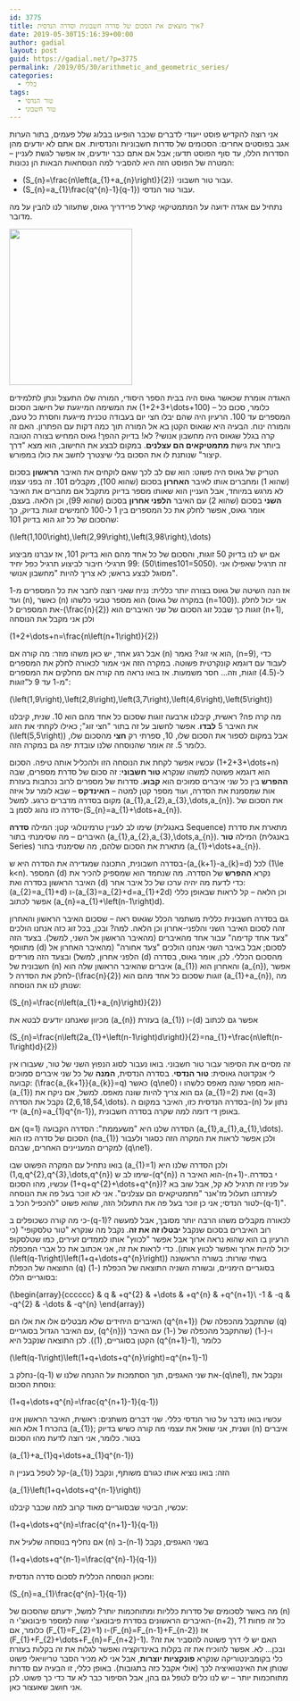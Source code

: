 ```yaml
---
id: 3775
title: איך מוצאים את הסכום של סדרה חשבונית וסדרה הנדסית?
date: 2019-05-30T15:16:39+00:00
author: gadial
layout: post
guid: https://gadial.net/?p=3775
permalink: /2019/05/30/arithmetic_and_geometric_series/
categories:
  - כללי
tags:
  - טור הנדסי
  - טור חשבוני
---
```

אני רוצה להקדיש פוסט ייעודי לדברים שכבר הופיעו בבלוג שלל פעמים, בתור הערות אגב בפוסטים אחרים: הסכומים של סדרות חשבוניות והנדסיות. אם אתם לא יודעים מהן הסדרות הללו, עד סוף הפוסט תדעו; אבל אם אתם כבר יודעים, אז אפשר לגשת לעניין &#8211; המטרה של הפוסט הזה היא להסביר למה הנוסחאות הבאות הן נכונות:

  * \(S\_{n}=\frac{n\left(a\_{1}+a_{n}\right)}{2}\) עבור טור חשבוני.
  * \(S\_{n}=a\_{1}\frac{q^{n}-1}{q-1}\) עבור טור הנדסי.

נתחיל עם אגדה ידועה על המתמטיקאי קארל פרידריך גאוס, שתעזור לנו להבין על מה מדובר.

<img class="alignnone size-full wp-image-3777" src="https://gadial.net/wp-content/uploads/2019/05/220px-Carl_Friedrich_Gauss_1840_by_Jensen.jpg" alt="" width="220" height="280" /> 

האגדה אומרת שכאשר גאוס היה בבית הספר היסודי, המורה שלו התעצל ונתן לתלמידים את המשימה המייגעת של חישוב הסכום \(1+2+3+\dots+100\) &#8211; כלומר, סכום כל המספרים עד 100. הרעיון היה שהם יבלו חצי יום בעבודה טכנית מייגעת וחסרת כל טעם, והמורה ינוח. הבעיה היא שגאוס הקטן בא אל המורה תוך כמה דקות עם הפתרון. האם זה קרה בגלל שגאוס היה מחשבון אנושי? לא! בדיוק ההפך! גאוס המחיש בצורה הטובה ביותר את גישת **מתמטיקאים הם עצלנים**. במקום לבצע את החישוב, הוא מצא "דרך קיצור" שנותנת לו את הסכום בלי שיצטרך לחשב את כולו במפורש.

הטריק של גאוס היה פשוט: הוא שם לב לכך שאם לוקחים את האיבר **הראשון** בסכום (שהוא 1) ומחברים אותו לאיבר **האחרון** בסכום (שהוא 100), מקבלים 101. זה בפני עצמו לא מרגש במיוחד, אבל העניין הוא שאותו מספר בדיוק מתקבל אם מחברים את האיבר **השני** בסכום (שהוא 2) עם האיבר **הלפני אחרון** בסכום (שהוא 99), וכן הלאה. בעצם, אומר גאוס, אפשר לחלק את כל המספרים בין 1 ל-100 לחמישים זוגות בדיוק, כך שהסכום של כל זוג הוא בדיוק 101:

\(\left(1,100\right),\left(2,99\right),\left(3,98\right),\dots\)

אם יש לנו בדיוק 50 זוגות, והסכום של כל אחד מהם הוא בדיוק 101, אז עברנו מביצוע 99 תרגילי חיבור לביצוע תרגיל כפל יחיד: \(50\times101=5050\). זה תרגיל שאפילו אני מסוגל לבצע בראש; לא צריך להיות "מחשבון אנושי".

אז הנה השיטה של גאוס בצורה יותר כללית: נניח שאני רוצה לחבר את כל המספרים מ-1 ועד \(n\), כאשר \(n\) הוא מספר טבעי כלשהו (במקרה של גאוס \(n=100\)). אני יכול לחלק את המספרים ל-\(\frac{n}{2}\) זוגות כך שבכל זוג הסכום של שני האיברים הוא \(n+1\), ולכן אני מקבל את הנוסחה

\(1+2+\dots+n=\frac{n\left(n+1\right)}{2}\)

אבל רגע אחד, יש כאן משהו מוזר: מה קורה אם \(n\) הוא אי זוגי? נאמר, \(n=9\), כדי לעבוד עם דוגמא קונקרטית פשוטה. במקרה הזה אני אמור לכאורה לחלק את המספרים ל-\(4.5\) זוגות, וזה&#8230; חסר משמעות. אז בואו נראה מה קורה אם מחלקים את המספרים מ-1 עד 9 ל"זוגות":

\(\left(1,9\right),\left(2,8\right),\left(3,7\right),\left(4,6\right),\left(5\right)\)

מה קרה פה? ראשית, קיבלנו ארבעה זוגות שסכום כל אחד מהם הוא 10. שנית, קיבלנו את האיבר 5 **לבדו**. אפשר לחשוב על זה בתור "חצי זוג"; כאילו לקחתי את הזוג \(\left(5,5\right)\) אבל במקום לספור את הסכום שלו, 10, ספרתי רק **חצי** מהסכום שלו, כלומר 5. זה אומר שהנוסחה שלנו עובדת יפה גם במקרה הזה.

עכשיו אפשר לקחת את הנוסחה הזו ולהכליל אותה טיפה. הסכום \(1+2+3+\dots+n\) הוא דוגמא פשוטה למשהו שנקרא **טור חשבוני**: זה סכום של סדרת מספרים, שבה **ההפרש** בין כל שני איברים סמוכים הוא **קבוע**. סדרות של מספרים לרוב נכתבות בעזרת אות שמסמנת את הסדרה, ועוד מספר קטן למטה &#8211; **האינדקס** &#8211; שבא לומר על איזה מקום בסדרה מדברים כרגע. למשל \(a\_{1},a\_{2},a\_{3},\dots,a\_{n}\). את הסכום של סדרה כזו נהוג לסמן ב-\(S\_{n}=a\_{1}+\dots+a_{n}\).

שימו לב לעניין טרמינולוגי קטן: המילה **סדרה** (באנגלית Sequence) מתארת את סדרת האיברים &#8211; מה שסימנתי בתור \(a\_{1},a\_{2},a\_{3},\dots,a\_{n}\). המילה **טור** (באנגלית Series) מתארת את הסכום שלהם, מה שסימנתי בתור \(a\_{1}+\dots+a\_{n}\).

בסדרה חשבונית, התכונה שמגדירה את הסדרה היא ש-\(a\_{k+1}-a\_{k}=d\) לכל \(1\le k<n\). המספר \(d\) נקרא **ההפרש** של הסדרה. מה שנחמד הוא שמספיק להכיר את האיבר הראשון בסדרה ואת \(d\) כדי לדעת מה יהיה ערכו של כל איבר אחר: \(a\_{2}=a\_{1}+d\) ו-\(a\_{3}=a\_{2}+d=a\_{1}+2d\) וכן הלאה &#8211; קל לראות שבאופן כללי אפשר לכתוב \(a\_{n}=a_{1}+\left(n-1\right)d\).

גם בסדרה חשבונית כללית משתמר הכלל שגאוס ראה &#8211; שסכום האיבר הראשון והאחרון זהה לסכום האיבר השני והלפני-אחרון וכן הלאה. למה? ובכן, בכל זוג כזה אנחנו הולכים "צעד אחד קדימה" עבור אחד מהאיברים (מהאיבר הראשון אל השני, למשל). בצעד הזה מתווסף \(d\) לסכום; אבל באיבר השני אנחנו הולכים "צעד אחורה" (מהאיבר האחרון אל הלפני אחרון, למשל) ובצעד הזה מורידים \(d\) מהסכום הכללי. לכן, אומר גאוס, בסדרה חשבונית של \(n\) איברים שהאיבר הראשון שלה הוא \(a\_{1}\) והאחרון הוא \(a\_{n}\), אפשר לחלק את הסדרה ל-\(\frac{n}{2}\) זוגות שסכום כל אחד מהם הוא \(a\_{1}+a\_{n}\), מה שנותן לנו את הנוסחה:

\(S\_{n}=\frac{n\left(a\_{1}+a_{n}\right)}{2}\)

מכיוון שאנחנו יודעים לבטא את \(a\_{n}\) בעזרת \(a\_{1}\) ו-\(d\) אפשר גם לכתוב

\(S\_{n}=\frac{n\left(2a\_{1}+\left(n-1\right)d\right)}{2}=na_{1}+\frac{n\left(n-1\right)d}{2}\)

זה מסיים את הסיפור עבור טור חשבוני. בואו נעבור לסוג הנפוץ השני של טור, שעבורו אין לי אנקדוטה גאוסית: **טור הנדסי**. בסדרה הנדסית, **המנה** של כל שני איברים סמוכים קבועה: \(\frac{a\_{k+1}}{a\_{k}}=q\) כאשר \(q\ne0\) הוא מספר שונה מאפס כלשהו ו-\(a\_{1}\) גם הוא צריך להיות שונה מאפס. למשל, אם ניקח את \(a\_{1}=2\) ואת \(q=3\) נקבל את הסדרה \(2,6,18,54,\dots\). בסדרה הנדסית כזו, האיבר במקום ה-\(n\) נתון על ידי \(a\_{n}=a\_{1}q^{n-1}\), באופן די דומה למה שקרה בסדרה חשבונית.

אם \(q=1\) הסדרה שלנו היא "משעממת": הסדרה הקבועה \(a\_{1},a\_{1},a\_{1},\dots\). הסכום של סדרה כזו הוא \(na\_{1}\) ולכן אפשר לראות את המקרה הזה כסגור ולעבור למקרים המעניינים האחרים, שבהם \(q\ne1\).

בואו נתחיל עם המקרה הפשוט שבו \(a_{1}=1\) ולכן הסדרה שלנו היא \(1,q,q^{2},q^{3},\dots,q^{n}\) שימו לב ש-\(q^{n}\) הוא האיבר ה-\(n+1\)-י בסדרה. עכשיו, מהו הסכום \(1+q+q^{2}+\dots+q^{n}\)? על פניו זה תרגיל לא קל, אבל שוב בא לעזרתנו תעלול מז'אנר "מתמטיקאים הם עצלנים". אני לא זוכר בעל פה את הנוסחה לטור הנדסי; אני כן זוכר בעל פה את התעלול הזה, שהוא פשוט "להכפיל הכל ב-\(q-1\)".

כי מה קורה כשכופלים ב-\(q-1\)? לכאורה מקבלים משהו הרבה יותר מסובך, אבל למעשה רוב האיברים בסכום שנקבל **יבטלו זה את זה**. נקבל מה שנקרא "טור טלסקופי" (כי הרעיון בו הוא שהוא נראה ארוך אבל אפשר "לכווץ" אותו לממדים זעירים, כמו שטלסקופ יכול להיות ארוך ואפשר לכווץ אותו). כדי לראות את זה, אני אכתוב את כל אברי המכפלה \(\left(q-1\right)\left(1+q+\dots+q^{n}\right)\) בשתי שורות: בשורה הראשונה התוצאה של הכפלת \(q\) בסוגריים הימניים, ובשורה השניה התוצאה של הכפלת \(-1\) בסוגריים הללו:

\(\begin{array}{cccccc} & q & +q^{2} & +\dots & +q^{n} & +q^{n+1}\\ -1 & -q & -q^{2} & -\dots & -q^{n} \end{array}\)

האיברים היחידים שלא מבטלים אלו את אלו הם \(q^{n+1}\) (שהתקבל מהכפלה של \(q\) עם האיבר הגדול בסוגריים, \(q^{n}\)) ו-\(-1\) (שהתקבל מהכפלה של \(-1\) עם האיבר הקטן בסוגריים, \(1\)). לכן התוצאה שנקבל היא \(q^{n+1}-1\), כלומר

\(\left(q-1\right)\left(1+q+\dots+q^{n}\right)=q^{n+1}-1\)

נחלק ב-\(q-1\) את שני האגפים, תוך הסתמכות על ההנחה שלנו ש-\(q\ne1\), ונקבל את נוסחת הסכום:

\(1+q+\dots+q^{n}=\frac{q^{n+1}-1}{q-1}\)

עכשיו בואו נדבר על טור הנדסי כללי. שני דברים משתנים: ראשית, האיבר הראשון אינו בהכרח 1 אלא הוא \(a_{1}\); ושנית, אני שואל את עצמי מה קורה כשיש בדיוק \(n\) איברים בטור. כלומר, אני רוצה לדעת מהו הסכום

\(a\_{1}+a\_{1}q+\dots+a_{1}q^{n-1}\)

קל לטפל בעניין ה-\(a_{1}\) הזה: בואו נוציא אותו כגורם משותף, ונקבל

\(a_{1}\left(1+q+\dots+q^{n-1}\right)\)

עכשיו, הביטוי שבסוגריים מאוד קרוב למה שכבר קיבלנו:

\(1+q+\dots+q^{n}=\frac{q^{n+1}-1}{q-1}\)

אם נחליף בנוסחה שלעיל את \(n\) ב-\(n-1\) בשני האגפים, נקבל

\(1+q+\dots+q^{n-1}=\frac{q^{n}-1}{q-1}\)

ומכאן הנוסחה הכללית לסכום סדרה הנדסית:

\(S\_{n}=a\_{1}\frac{q^{n}-1}{q-1}\)

מה באשר לסכומים של סדרות כלליות ומתוחכמות יותר? למשל, ידעתם שהסכום של \(n\) האיברים הראשונים בסדרת פיבונאצ'י שווה למספר פיבונאצ'י ה-\(n+2\), כל זה פחות 1? כלומר, אם \(F\_{1}=F\_{2}=1\) ו-\(F\_{n}=F\_{n-1}+F\_{n-2}\) אז \(F\_{1}+F\_{2}+\dots+F\_{n}=F_{n+2}-1\). האם יש לי דרך פשוטה להסביר את זה? ובכן&#8230; לא. אפשר להוכיח את זה בקלות באינדוקציה ואפשר לגלות את זה בקלות בעזרת כלי בקומבינטוריקה שנקרא **פונקציות יוצרות**, אבל אני לא מכיר הסבר טריוויאלי פשוט שנותן את האינטואיציה לכך (אולי אקבל כזה בתגובות). באופן כללי, זו הבעיה עם סדרות מתוחכמות יותר &#8211; יש לנו כלים לטפל גם בהן, אבל הסיפור כבר לא עד כדי כך פשוט. לכן אני חושב שאעצור כאן.